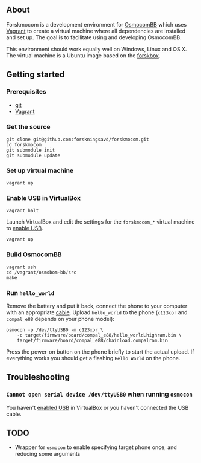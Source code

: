 ## About

Forskmocom is a development environment for [OsmocomBB](http://bb.osmocom.org) which uses [Vagrant](http://vagrantup.com/) to create a virtual machine where all dependencies are installed and set up. The goal is to facilitate using and developing OsmocomBB.

This environment should work equally well on Windows, Linux and OS X. The virtual machine is a Ubuntu image based on the [forskbox](https://github.com/forskningsavd/forskbox).

## Getting started

### Prerequisites

* [git](http://git-scm.com/)
* [Vagrant](http://vagrantup.com/)

### Get the source

    git clone git@github.com:forskningsavd/forskmocom.git
    cd forskmocom
    git submodule init
    git submodule update

### Set up virtual machine

    vagrant up

### Enable USB in VirtualBox

    vagrant halt

Launch VirtualBox and edit the settings for the `forskmocom_*` virtual machine to [enable USB](http://www.virtualbox.org/manual/ch03.html#idp11188688).

    vagrant up

### Build OsmocomBB

    vagrant ssh
    cd /vagrant/osmobom-bb/src
    make

### Run `hello_world`

Remove the battery and put it back, connect the phone to your computer with an appropriate [cable](http://bb.osmocom.org/trac/wiki/Hardware/SerialCable). Upload `hello_world` to the phone (`c123xor` and `compal_e88` depends on your phone model):

    osmocon -p /dev/ttyUSB0 -m c123xor \
        -c target/firmware/board/compal_e88/hello_world.highram.bin \
        target/firmware/board/compal_e88/chainload.compalram.bin

Press the power-on button on the phone briefly to start the actual upload. If everything works you should get a flashing `Hello World` on the phone.

## Troubleshooting

### `Cannot open serial device /dev/ttyUSB0` when running `osmocon`

You haven't [enabled USB](http://www.virtualbox.org/manual/ch03.html#idp11188688) in VirtualBox or you haven't connected the USB cable.

## TODO

* Wrapper for `osmocon` to enable specifying target phone  once, and reducing some arguments
